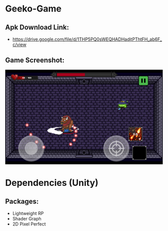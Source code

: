 # Geeko-Game

## Apk Download Link:
- https://drive.google.com/file/d/1THP5PQ0sWEQHADHadjtPThtFH_ab6F_c/view

## Game Screenshot:
![](./previewImg.png)

# Dependencies (Unity)
## Packages:
- Lightweight RP
- Shader Graph
- 2D Pixel Perfect
